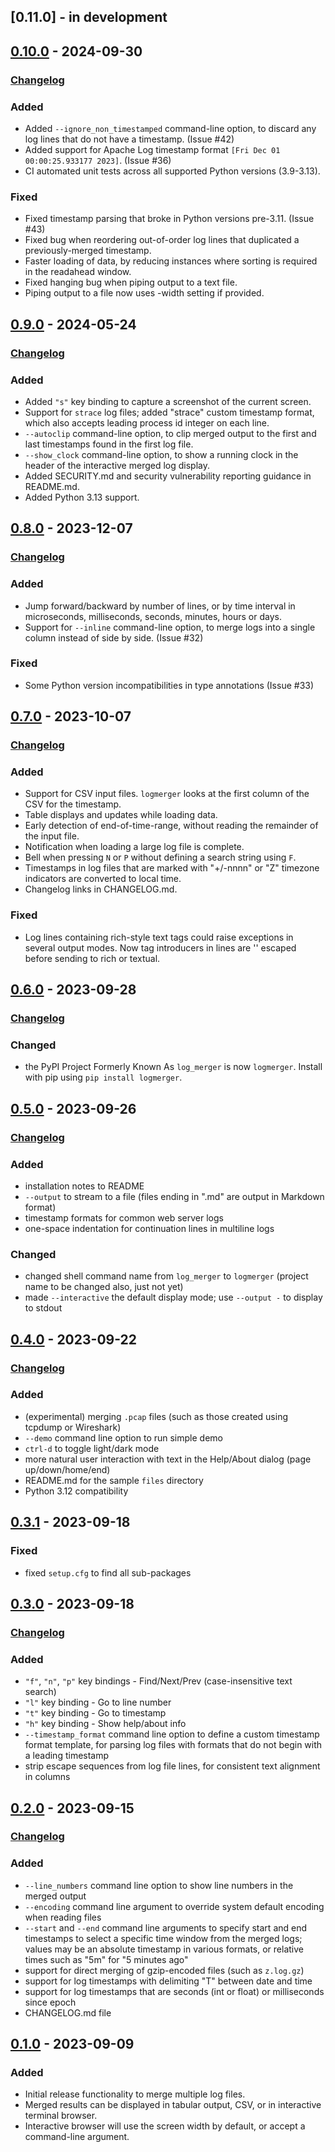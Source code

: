 ## [0.11.0] - in development


## [0.10.0] - 2024-09-30

### [Changelog][0.10.0-changes]

### Added

- Added `--ignore_non_timestamped` command-line option, to discard any log lines that do not
  have a timestamp. (Issue #42)
- Added support for Apache Log timestamp format `[Fri Dec 01 00:00:25.933177 2023]`. (Issue #36)
- CI automated unit tests across all supported Python versions (3.9-3.13).

### Fixed

- Fixed timestamp parsing that broke in Python versions pre-3.11. (Issue #43)
- Fixed bug when reordering out-of-order log lines that duplicated a previously-merged
  timestamp.
- Faster loading of data, by reducing instances where sorting is required in the readahead window.
- Fixed hanging bug when piping output to a text file.
- Piping output to a file now uses -width setting if provided.


## [0.9.0] - 2024-05-24

### [Changelog][0.9.0-changes]

### Added

- Added `"s"` key binding to capture a screenshot of the current screen.
- Support for `strace` log files; added "strace" custom timestamp format, which also accepts leading process id
  integer on each line.
- `--autoclip` command-line option, to clip merged output to the first and last timestamps found in the
  first log file.
- `--show_clock` command-line option, to show a running clock in the header of the interactive merged log display.
- Added SECURITY.md and security vulnerability reporting guidance in README.md.
- Added Python 3.13 support.


## [0.8.0] - 2023-12-07

### [Changelog][0.8.0-changes]

### Added

- Jump forward/backward by number of lines, or by time interval in microseconds, milliseconds, seconds, minutes, hours or days.
- Support for `--inline` command-line option, to merge logs into a single column instead of side by side. (Issue #32)

### Fixed

- Some Python version incompatibilities in type annotations (Issue #33)


## [0.7.0] - 2023-10-07

### [Changelog][0.7.0-changes]

### Added

- Support for CSV input files. `logmerger` looks at the first column of the CSV for the timestamp.
- Table displays and updates while loading data.
- Early detection of end-of-time-range, without reading the remainder of the input file.
- Notification when loading a large log file is complete.
- Bell when pressing `N` or `P` without defining a search string using `F`.
- Timestamps in log files that are marked with "+/-nnnn" or "Z" timezone indicators are converted to local time.
- Changelog links in CHANGELOG.md.

### Fixed

- Log lines containing rich-style text tags could raise exceptions in several output modes. Now tag introducers
  in lines are '\' escaped before sending to rich or textual.


## [0.6.0] - 2023-09-28

### [Changelog][0.6.0-changes]

### Changed

- the PyPI Project Formerly Known As `log_merger` is now `logmerger`. Install with pip using `pip install logmerger`.


## [0.5.0] - 2023-09-26

### [Changelog][0.5.0-changes]

### Added

- installation notes to README
- `--output` to stream to a file (files ending in ".md" are output in Markdown format)
- timestamp formats for common web server logs
- one-space indentation for continuation lines in multiline logs

### Changed

- changed shell command name from `log_merger` to `logmerger` (project name to be changed also, just not yet)
- made `--interactive` the default display mode; use `--output -` to display to stdout


## [0.4.0] - 2023-09-22

### [Changelog][0.4.0-changes]

### Added

- (experimental) merging `.pcap` files (such as those created using tcpdump or Wireshark)
- `--demo` command line option to run simple demo
- `ctrl-d` to toggle light/dark mode
- more natural user interaction with text in the Help/About dialog (page up/down/home/end)
- README.md for the sample `files` directory
- Python 3.12 compatibility


## [0.3.1] - 2023-09-18

### Fixed

- fixed `setup.cfg` to find all sub-packages


## [0.3.0] - 2023-09-18

### [Changelog][0.3.0-changes]

### Added

- `"f"`, `"n"`, `"p"` key bindings - Find/Next/Prev (case-insensitive text search)
- `"l"` key binding - Go to line number
- `"t"` key binding - Go to timestamp
- `"h"` key binding - Show help/about info
- `--timestamp_format` command line option to define a custom timestamp format template,
  for parsing log files with formats that do not begin with a leading timestamp
- strip escape sequences from log file lines, for consistent text alignment in columns


## [0.2.0] - 2023-09-15

### [Changelog][0.2.0-changes]

### Added

- `--line_numbers` command line option to show line numbers in the merged output
- `--encoding` command line argument to override system default encoding when reading files
- `--start` and `--end` command line arguments to specify start and end timestamps to select a
  specific time window from the merged logs; values may be an absolute timestamp in various 
  formats, or relative times such as "5m" for "5 minutes ago"
- support for direct merging of gzip-encoded files (such as `z.log.gz`)
- support for log timestamps with delimiting "T" between date and time
- support for log timestamps that are seconds (int or float) or milliseconds since epoch
- CHANGELOG.md file


## [0.1.0] - 2023-09-09

### Added

- Initial release functionality to merge multiple log files.
- Merged results can be displayed in tabular output, CSV, or in interactive terminal browser.
- Interactive browser will use the screen width by default, or accept a command-line argument.


[0.10.0]: https://github.com/ptmcg/log_merger/releases/tag/v0.10.0
[0.9.0]: https://github.com/ptmcg/log_merger/releases/tag/v0.9.0
[0.8.0]: https://github.com/ptmcg/log_merger/releases/tag/v0.8.0
[0.7.0]: https://github.com/ptmcg/log_merger/releases/tag/v0.7.0
[0.6.0]: https://github.com/ptmcg/log_merger/releases/tag/v0.6.0
[0.5.0]: https://github.com/ptmcg/log_merger/releases/tag/v0.5.0
[0.4.0]: https://github.com/ptmcg/log_merger/releases/tag/v0.4.0
[0.3.1]: https://github.com/ptmcg/log_merger/releases/tag/v0.3.1
[0.3.0]: https://github.com/ptmcg/log_merger/releases/tag/v0.3.0
[0.2.0]: https://github.com/ptmcg/log_merger/releases/tag/v0.2.0
[0.1.0]: https://github.com/ptmcg/log_merger/releases/tag/v0.1.0

[0.10.0-changes]: https://github.com/ptmcg/log_merger/compare/v0.9.0...v0.10.0
[0.9.0-changes]: https://github.com/ptmcg/log_merger/compare/v0.8.0...v0.9.0
[0.8.0-changes]: https://github.com/ptmcg/log_merger/compare/v0.7.0...v0.8.0
[0.7.0-changes]: https://github.com/ptmcg/log_merger/compare/v0.6.0...v0.7.0
[0.6.0-changes]: https://github.com/ptmcg/log_merger/compare/v0.5.0...v0.6.0
[0.5.0-changes]: https://github.com/ptmcg/log_merger/compare/v0.4.0...v0.5.0
[0.4.0-changes]: https://github.com/ptmcg/log_merger/compare/v0.3.1...v0.4.0
[0.3.1-changes]: https://github.com/ptmcg/log_merger/compare/v0.3.0...v0.3.1
[0.3.0-changes]: https://github.com/ptmcg/log_merger/compare/v0.2.0...v0.3.0
[0.2.0-changes]: https://github.com/ptmcg/log_merger/compare/v0.1.0...v0.2.0
